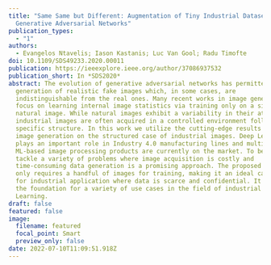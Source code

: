 ```yaml
---
title: "Same Same but Different: Augmentation of Tiny Industrial Datasets using
  Generative Adversarial Networks"
publication_types:
  - "1"
authors:
  - Evangelos Ntavelis; Iason Kastanis; Luc Van Gool; Radu Timofte
doi: 10.1109/SDS49233.2020.00011
publication: https://ieeexplore.ieee.org/author/37086937532
publication_short: In *SDS2020*
abstract: The evolution of generative adversarial networks has permitted the
  generation of realistic fake images which, in some cases, are
  indistinguishable from the real ones. Many recent works in image generation
  focus on learning internal image statistics via training only on a single
  natural image. While natural images exhibit a variability in their attributes,
  industrial images are often acquired in a controlled environment following a
  specific structure. In this work we utilize the cutting-edge results of single
  image generation on the structured case of industrial images. Deep Learning
  plays an important role in Industry 4.0 manufacturing lines and multiple
  ML-based image processing products are currently on the market. To be able to
  tackle a variety of problems where image acquisition is costly and
  time-consuming data generation is a promising approach. The proposed method
  only requires a handful of images for training, making it an ideal candidate
  for industrial application where data is scarce and confidential. It provides
  the foundation for a variety of use cases in the field of industrial Deep
  Learning.
draft: false
featured: false
image:
  filename: featured
  focal_point: Smart
  preview_only: false
date: 2022-07-10T11:09:51.918Z
---
```

